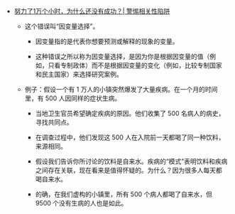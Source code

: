 - [努力了1万个小时，为什么还没有成功？| 警惕相关性陷阱](https://mp.weixin.qq.com/s/c7dWqbnw4tY3lqcNegEvBw)

    - 这个错误叫“因变量选择”。

        - 因变量指的是代表你想要预测或解释的现象的变量。

        - 这种错误之所以称为因变量选择，是因为你是根据因变量的值（例如，只看专制政体）而不是根据因变量的变化（例如，比较专制国家和民主国家）来选择研究案例。

    - 例子：假设一个有 1 万人的小镇突然爆发了大量疾病。在一个月的时间里，有 500 人因同样的症状生病。

        - 当地卫生官员希望确定疾病的原因。他们收集了 500 名病人的病史，寻找共同点。

        - 在调查过程中，他们发现这 500 人在入院前一天都喝了同一种饮料，来源相同。

        - 假设我们告诉你所讨论的饮料是自来水。疾病的“模式”表明饮料和疾病之间存在关联，现在看来是值得怀疑的。为什么？因为很多人每天都喝自来水。

        - 的确，在我们虚构的小镇里，所有 500 个病人都喝了自来水，但 9500 个没有生病的人也是如此。
